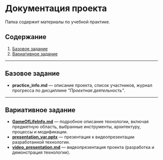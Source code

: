 # Документация проекта

Папка содержит материалы по учебной практике.

## Содержание

1. [Базовое задание](#базовое-задание)
2. [Вариативное задание](#вариативное-задание)

---

## Базовое задание

- **practice_info.md** — описание проекта, список участников, журнал прогресса по дисциплине *"Проектная деятельность"*.

---

## Вариативное задание

- [**GameOfLifeInfo.md**](docs/GameOfLifeInfo.m) — подробное описание технологии, включая предметную область, выбранные инструменты, архитектуру, процессы и модификации.
- [**presentation_var.pptx**](docs/presentation.pptx) — презентация к видеопрезентации разработанной технологии.
- [**video_presentation.md**](docs/Video_Presentation.md) — видеопрезентация проекта (разработка и демонстрация технологии).
